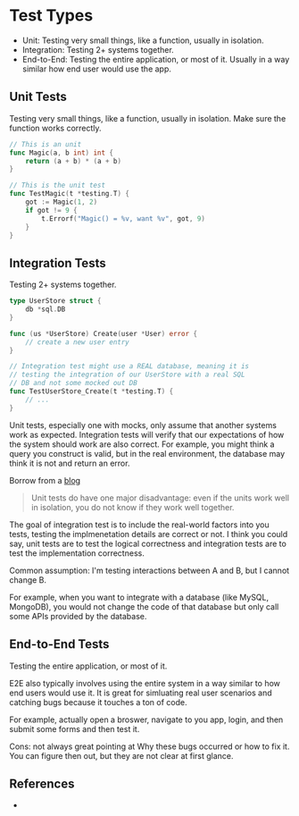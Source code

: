# Test Types

- Unit: Testing very small things, like a function, usually in isolation.
- Integration: Testing 2+ systems together.
- End-to-End: Testing the entire application, or most of it. Usually in a way similar how end user would use the app.

## Unit Tests
Testing very small things, like a function, usually in isolation. Make sure the function works correctly.

```go
// This is an unit
func Magic(a, b int) int {
    return (a + b) * (a + b)
}

// This is the unit test
func TestMagic(t *testing.T) {
    got := Magic(1, 2)
    if got != 9 {
        t.Errorf("Magic() = %v, want %v", got, 9)
    }
}
```

## Integration Tests
Testing 2+ systems together.

```go
type UserStore struct {
    db *sql.DB
}

func (us *UserStore) Create(user *User) error {
    // create a new user entry
}

// Integration test might use a REAL database, meaning it is
// testing the integration of our UserStore with a real SQL
// DB and not some mocked out DB
func TestUserStore_Create(t *testing.T) {
    // ...
}
```

Unit tests, especially one with mocks, only assume that another systems work as expected. Integration tests will verify that our expectations of how the system should work are also correct. For example, you might think a query you construct is valid, but in the real environment, the database may think it is not and return an error. 

Borrow from a [blog](https://testing.googleblog.com/2015/04/just-say-no-to-more-end-to-end-tests.html)
> Unit tests do have one major disadvantage: even if the units work well in isolation, you do not know if they work well together.

The goal of integration test is to include the real-world factors into you tests, testing the implmenetation details are correct or not. I think you could say, unit tests are to test the logical correctness and integration tests are to test the implementation correctness.

Common assumption: I'm testing interactions between A and B, but I cannot change B.

For example, when you want to integrate with a database (like MySQL, MongoDB), you would not change the code of that database but only call some APIs provided by the database. 

## End-to-End Tests
Testing the entire application, or most of it.

E2E also typically involves using the entire system in a way similar to how end users would use it. It is great for simluating real user scenarios and catching bugs because it touches a ton of code.

For example, actually open a broswer, navigate to you app, login, and then submit some forms and then test it.

Cons: not always great pointing at Why these bugs occurred or how to fix it. You can figure then out, but they are not clear at first glance.

## References
- 